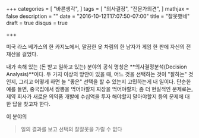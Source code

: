 +++
categories = [
  "바른생각",
]
tags = [
  "의사결정",
  "전문가의견",
]
mathjax = false
description = ""
date = "2016-10-12T17:07:50-07:00"
title = "잘못했네"
draft = true
disqus = true

+++

미국 라스 베가스의 한 카지노에서, 말끔한 옷 차림의 한 남자가 게임 한 판에 자신의
전 재산을 걸었다.

내가 속해 있는 (돈 받고 일하고 있는) 분야의 공식 명칭은 **의사결정분석(Decision
Analysis)**이다. 두 가지 이상의 방안이 있을 때, 어느 것을 선택하는 것이
"잘하는" 것인지, 그리고 어떻게 하면 늘 "좋은" 선택을 할 수 있는지 고민하는게
내 일이다.  단순한 예를 들면, 중국집에서 짬뽕을 먹어야할지 짜장을 먹어야할지;
좀 더 현실적인 문제로는, 제약 회사가 새로운 의약품 개발에 수십억을 투자
해야할지 말아야할지 등의 문제에 대한 답을 찾고자 한다.

이 분야의

> 일의 결과를 보고 선택의 잘잘못을 가릴 수 없다

